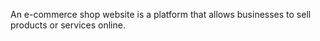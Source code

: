 An e-commerce shop website is a platform that allows businesses to sell products or services online. 
